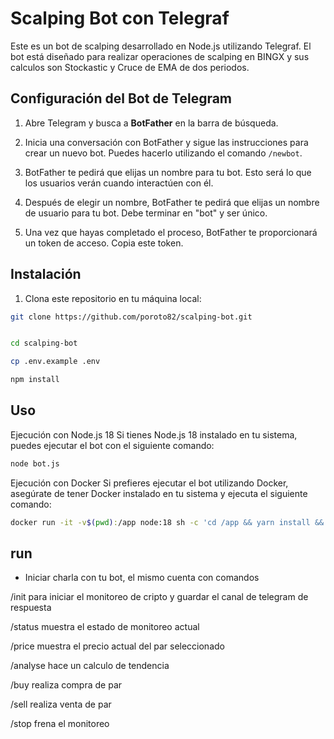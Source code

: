 # Scalping Bot con Telegraf

Este es un bot de scalping desarrollado en Node.js utilizando Telegraf. El bot está diseñado para realizar operaciones de scalping en BINGX y sus calculos son Stockastic y Cruce de EMA de dos periodos.

## Configuración del Bot de Telegram

1. Abre Telegram y busca a **BotFather** en la barra de búsqueda.

2. Inicia una conversación con BotFather y sigue las instrucciones para crear un nuevo bot. Puedes hacerlo utilizando el comando `/newbot`.

3. BotFather te pedirá que elijas un nombre para tu bot. Esto será lo que los usuarios verán cuando interactúen con él.

4. Después de elegir un nombre, BotFather te pedirá que elijas un nombre de usuario para tu bot. Debe terminar en "bot" y ser único.

5. Una vez que hayas completado el proceso, BotFather te proporcionará un token de acceso. Copia este token.


## Instalación

1. Clona este repositorio en tu máquina local:

```bash
git clone https://github.com/poroto82/scalping-bot.git


cd scalping-bot

cp .env.example .env

npm install
```

## Uso
Ejecución con Node.js 18
Si tienes Node.js 18 instalado en tu sistema, puedes ejecutar el bot con el siguiente comando:

```bash
node bot.js
```

Ejecución con Docker
Si prefieres ejecutar el bot utilizando Docker, asegúrate de tener Docker instalado en tu sistema y ejecuta el siguiente comando:

```bash
docker run -it -v$(pwd):/app node:18 sh -c 'cd /app && yarn install && node bot.js'
```

## run

- Iniciar charla con tu bot, el mismo cuenta con comandos

/init para iniciar el monitoreo de cripto y guardar el canal de telegram de respuesta

/status muestra el estado de monitoreo actual

/price muestra el precio actual del par seleccionado

/analyse hace un calculo de tendencia

/buy    realiza compra de par

/sell   realiza venta de par

/stop  frena el monitoreo
